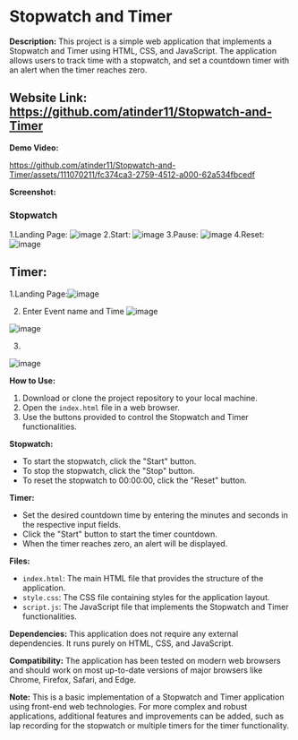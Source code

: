 # Stopwatch and Timer

**Description:**
This project is a simple web application that implements a Stopwatch and Timer using HTML, CSS, and JavaScript. The application allows users to track time with a stopwatch, and set a countdown timer with an alert when the timer reaches zero.


## Website Link: https://github.com/atinder11/Stopwatch-and-Timer

**Demo Video:**



https://github.com/atinder11/Stopwatch-and-Timer/assets/111070211/fc374ca3-2759-4512-a000-62a534fbcedf


**Screenshot:**
### Stopwatch
1.Landing Page:
![image](https://github.com/atinder11/Stopwatch-and-Timer/assets/111070211/8fcf2fb8-2584-4491-8f39-52e2956ebf0e)
2.Start:
![image](https://github.com/atinder11/Stopwatch-and-Timer/assets/111070211/a7e62b3d-6ab3-4bf5-b52c-2ac7b644c279)
3.Pause: 
![image](https://github.com/atinder11/Stopwatch-and-Timer/assets/111070211/5a56eb02-efe9-4ef9-ac20-8b99b5f74979)
4.Reset:
![image](https://github.com/atinder11/Stopwatch-and-Timer/assets/111070211/0e1c056d-d253-4b6d-af1c-59df9392c61f)







## Timer:
1.Landing Page:![image](https://github.com/atinder11/Stopwatch-and-Timer/assets/111070211/b05d12e4-7c9a-45df-9603-b85339715d3e)

2. Enter Event name and Time
![image](https://github.com/atinder11/Stopwatch-and-Timer/assets/111070211/6dc980d3-4adb-46c2-93f5-16533b055266)

![image](https://github.com/atinder11/Stopwatch-and-Timer/assets/111070211/fc426ce9-3cdc-48df-85a8-c2b825a6c92a)

3.
![image](https://github.com/atinder11/Stopwatch-and-Timer/assets/111070211/0e419f73-3a27-4f0d-9cc0-84c6b78d4ffd)






**How to Use:**
1. Download or clone the project repository to your local machine.
2. Open the `index.html` file in a web browser.
3. Use the buttons provided to control the Stopwatch and Timer functionalities.

**Stopwatch:**
- To start the stopwatch, click the "Start" button.
- To stop the stopwatch, click the "Stop" button.
- To reset the stopwatch to 00:00:00, click the "Reset" button.

**Timer:**
- Set the desired countdown time by entering the minutes and seconds in the respective input fields.
- Click the "Start" button to start the timer countdown.
- When the timer reaches zero, an alert will be displayed.

**Files:**
- `index.html`: The main HTML file that provides the structure of the application.
- `style.css`: The CSS file containing styles for the application layout.
- `script.js`: The JavaScript file that implements the Stopwatch and Timer functionalities.

**Dependencies:**
This application does not require any external dependencies. It runs purely on HTML, CSS, and JavaScript.

**Compatibility:**
The application has been tested on modern web browsers and should work on most up-to-date versions of major browsers like Chrome, Firefox, Safari, and Edge.

**Note:**
This is a basic implementation of a Stopwatch and Timer application using front-end web technologies. For more complex and robust applications, additional features and improvements can be added, such as lap recording for the stopwatch or multiple timers for the timer functionality.
